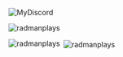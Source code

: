![MyDiscord](https://discord-readme-badge.vercel.app/api?id=1085125875571372053)



<p align="left"> <img src="https://komarev.com/ghpvc/?username=radmanplays&label=Profile%20views&color=0e75b6&style=flat" alt="radmanplays" /> </p>

<p><img align="left" src="https://github-readme-stats.vercel.app/api/top-langs?username=radmanplays&show_icons=true&theme=dark&locale=en&layout=compact" alt="radmanplays" /></p>

<p>&nbsp;<img align="center" src="https://github-readme-stats.vercel.app/api?username=radmanplays&show_icons=true&locale=en" alt="radmanplays" /></p>
